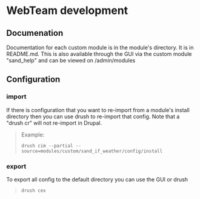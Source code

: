 # WebTeam development

## Documenation
Documentation for each custom module is in the module's directory.
It is in README.md. This is also available through the GUI via the
custom module "sand_help" and can be viewed on /admin/modules

## Configuration

### import
If there is configuration that you want to re-import from a module's
install directory then you can use drush to re-import that config.
Note that a "drush cr" will not re-import in Drupal. 

>Example:
>
>`drush cim --partial --source=modules/custom/sand_if_weather/config/install`
> 
### export
To export all config to the default directory you can use the GUI or drush
>```drush cex```

